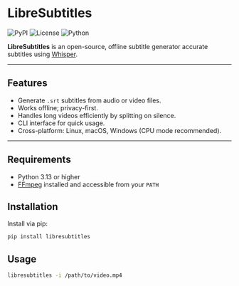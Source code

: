 # LibreSubtitles

![PyPI](https://img.shields.io/pypi/v/libresubtitles)
![License](https://img.shields.io/badge/License-MIT-blue)
![Python](https://img.shields.io/badge/python-3.13%2B-blue)

**LibreSubtitles** is an open-source, offline subtitle generator accurate subtitles using [Whisper](https://github.com/openai/whisper). 

---

## Features

- Generate `.srt` subtitles from audio or video files.
- Works offline; privacy-first.
- Handles long videos efficiently by splitting on silence.
- CLI interface for quick usage.
- Cross-platform: Linux, macOS, Windows (CPU mode recommended).  

---

## Requirements

- Python 3.13 or higher
- [FFmpeg](https://ffmpeg.org/) installed and accessible from your `PATH`


## Installation

Install via pip:

```bash
pip install libresubtitles
```

## Usage

```bash
libresubtitles -i /path/to/video.mp4
```
